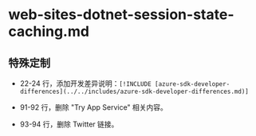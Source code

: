 # web-sites-dotnet-session-state-caching.md

## 特殊定制

* 22-24 行，添加开发差异说明：`[!INCLUDE [azure-sdk-developer-differences](../../includes/azure-sdk-developer-differences.md)]`

* 91-92 行，删除 "Try App Service" 相关内容。

* 93-94 行，删除 Twitter 链接。